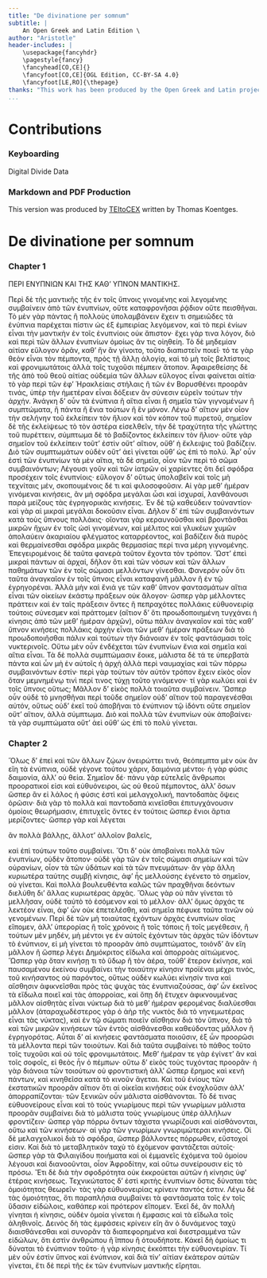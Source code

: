 ```yaml
---
title: "De divinatione per somnum"
subtitle: |
	An Open Greek and Latin Edition \ 
author: "Aristotle"
header-includes: | 
	\usepackage{fancyhdr}
	\pagestyle{fancy}
	\fancyhead[CO,CE]{}
	\fancyfoot[CO,CE]{OGL Edition, CC-BY-SA 4.0}
	\fancyfoot[LE,RO]{\thepage}
thanks: "This work has been produced by the Open Greek and Latin project through the help of volunteers. See contributions for details."
...
```


# Contributions


### Keyboarding

Digital Divide Data  
  
### Markdown and PDF Production

This version was produced by [TEItoCEX](https://github.com/ThomasK81/TEItoCEX) written by Thomas Koentges.

# De divinatione per somnum

### Chapter 1

<head>ΠΕΡΙ ΕΝΥΠΝΙΩΝ ΚΑΙ ΤΗΣ ΚΑΘ’ ΥΠΝΟΝ ΜΑΝΤΙΚΗΣ.</head>
					<p>Περὶ δὲ τῆς μαντικῆς τῆς ἐν τοῖς ὕπνοις γινομένης καὶ <lb/>λεγομένης συμβαίνειν ἀπὸ τῶν
						ἐνυπνίων, οὔτε καταφρονῆσαι <lb/>ῥᾴδιον οὔτε πεισθῆναι. Τὸ μὲν γὰρ πάντας ἢ πολλοὺς
						<lb/>ὑπολαμβάνειν ἔχειν τι σημειῶδες τὰ ἐνύπνια παρέχεται <lb/>πίστιν ὡς ἐξ ἐμπειρίας
						λεγόμενον, καὶ τὸ περὶ ἐνίων εἶναι <lb/>τὴν μαντικὴν ἐν τοῖς ἐνυπνίοις οὐκ ἄπιστον· ἔχει
						γάρ τινα <lb/>λόγον, διὸ καὶ περὶ τῶν ἄλλων ἐνυπνίων ὁμοίως ἄν τις οἰηθείη. <lb/>Τὸ δὲ
						μηδεμίαν αἰτίαν εὔλογον ὁρᾶν, καθ’ ἣν ἂν <lb/>γίνοιτο, τοῦτο διαπιστεῖν ποιεῖ· τό τε γὰρ
						θεὸν εἶναι τὸν <lb/>πέμποντα, πρὸς τῇ ἄλλῃ ἀλογίᾳ, καὶ τὸ μὴ τοῖς βελτίστοις <lb/>καὶ
						φρονιμωτάτοις ἀλλὰ τοῖς τυχοῦσι πέμπειν ἄτοπον. <pb n="310"/> Ἀφαιρεθείσης δὲ τῆς ἀπὸ
						τοῦ θεοῦ αἰτίας οὐδεμία τῶν <lb/>ἄλλων εὔλογος εἶναι φαίνεται αἰτία· τὸ γὰρ περὶ τῶν
						<lb/>ἐφ’ Ἡρακλείαις στήλαις ἢ τῶν ἐν Βορυσθένει προορᾶν <lb/>τινάς, ὑπὲρ τὴν ἡμετέραν
						εἶναι δόξειεν ἂν σύνεσιν εὑρεῖν <lb/>τούτων τὴν ἀρχήν. Ἀνάγκη δ’ οὖν τὰ ἐνύπνια ἢ αἴτια
						<lb/>εἶναι ἢ σημεῖα τῶν γιγνομένων ἢ συμπτώματα, ἢ πάντα ἢ <lb/>ἔνια τούτων ἢ ἓν μόνον.
						Λέγω δ’ αἴτιον μὲν οἷον τὴν <lb/>σελήνην τοῦ ἐκλείπειν τὸν ἥλιον καὶ τὸν κόπον τοῦ
						πυρετοῦ, <lb/>σημεῖον δὲ τῆς ἐκλείψεως τὸ τὸν ἀστέρα εἰσελθεῖν, τὴν <lb/>δὲ τραχύτητα
						τῆς γλώττης τοῦ πυρέττειν, σύμπτωμα δὲ <lb/>τὸ βαδίζοντος ἐκλείπειν τὸν ἥλιον· οὔτε γὰρ
						σημεῖον τοῦ <lb/>ἐκλείπειν τοῦτ’ ἐστὶν οὔτ’ αἴτιον, οὔθ’ ἡ ἔκλειψις τοῦ βαδίζειν.
						<lb/>Διὸ τῶν συμπτωμάτων οὐδὲν οὔτ’ ἀεὶ γίνεται οὔθ’ <lb/>ὡς ἐπὶ τὸ πολύ. Ἆρ’ οὖν ἐστὶ
						τῶν ἐνυπνίων τὰ μὲν αἴτια, <lb/>τὰ δὲ σημεῖα, οἷον τῶν περὶ τὸ σῶμα συμβαινόντων;
						<lb/>Λέγουσι γοῦν καὶ τῶν ἰατρῶν οἱ χαρίεντες ὅτι δεῖ σφόδρα <lb/>προσέχειν τοῖς
						ἐνυπνίοις· εὔλογον δ’ οὕτως ὑπολαβεῖν καὶ <lb/>τοῖς μὴ τεχνίταις μέν, σκοπουμένοις δέ τι
						καὶ φιλοσοφοῦσιν. <lb/>Αἱ γὰρ μεθ’ ἡμέραν γινόμεναι κινήσεις, ἂν μὴ <lb/>σφόδρα μεγάλαι
						ὦσι καὶ ἰσχυραί, λανθάνουσι παρὰ μείζους <lb/>τὰς ἐγρηγορικὰς κινήσεις. Ἐν δὲ τῷ
						καθεύδειν τοὐναντίον· <lb/>καὶ γὰρ αἱ μικραὶ μεγάλαι δοκοῦσιν εἶναι. Δῆλον δ’ <lb/>ἐπὶ
						τῶν συμβαινόντων κατὰ τοὺς ὕπνους πολλάκις· οἴονται <lb/>γὰρ κεραυνοῦσθαι καὶ βροντᾶσθαι
						μικρῶν ἤχων ἐν τοῖς ὠσὶ <lb/>γινομένων, καὶ μέλιτος καὶ γλυκέων χυμῶν ἀπολαύειν
						ἀκαριαίου <lb/>φλέγματος καταρρέοντος, καὶ βαδίζειν διὰ πυρὸς <lb/>καὶ θερμαίνεσθαι
						σφόδρα μικρᾶς θερμασίας περί τινα μέρη <pb n="311"/> γιγνομένης. Ἐπεγειρομένοις δὲ ταῦτα
						φανερὰ τοῦτον <lb/>ἔχοντα τὸν τρόπον. Ὥστ’ ἐπεὶ μικραὶ πάντων αἱ ἀρχαί, <lb/>δῆλον ὅτι
						καὶ τῶν νόσων καὶ τῶν ἄλλων παθημάτων τῶν ἐν <lb/>τοῖς σώμασι μελλόντων γίνεσθαι.
						Φανερὸν οὖν ὅτι ταῦτα <lb/>ἀναγκαῖον ἐν τοῖς ὕπνοις εἶναι καταφανῆ μᾶλλον ἢ ἐν τῷ
						<lb/>ἐγρηγορέναι. Ἀλλὰ μὴν καὶ ἔνιά γε τῶν καθ’ ὕπνον φαντασμάτων <lb/>αἴτια εἶναι τῶν
						οἰκείων ἑκάστῳ πράξεων οὐκ <lb/>ἄλογον· ὥσπερ γὰρ μέλλοντες πράττειν καὶ ἐν ταῖς
						<lb/>πράξεσιν ὄντες ἢ πεπραχότες πολλάκις εὐθυονειρίᾳ τούτοις <lb/>σύνεσμεν καὶ
						πράττομεν (αἴτιον δ’ ὅτι προωδοποιημένη <lb/>τυγχάνει ἡ κίνησις ἀπὸ τῶν μεθ’ ἡμέραν
						ἀρχῶν), οὕτω πάλιν <lb/>ἀναγκαῖον καὶ τὰς καθ’ ὕπνον κινήσεις πολλάκις ἀρχὴν <lb/>εἶναι
						τῶν μεθ’ ἡμέραν πράξεων διὰ τὸ προωδοποιῆσθαι <lb/>πάλιν καὶ τούτων τὴν διάνοιαν ἐν τοῖς
						φαντάσμασι τοῖς <lb/>νυκτερινοῖς. Οὕτω μὲν οὖν ἐνδέχεται τῶν ἐνυπνίων ἔνια <lb/>καὶ
						σημεῖα καὶ αἴτια εἶναι. Τὰ δὲ πολλὰ συμπτώμασιν <lb/>ἔοικε, μάλιστα δὲ τά τε ὑπερβατὰ
						πάντα καὶ ὧν μὴ ἐν <lb/>αὐτοῖς ἡ ἀρχὴ ἀλλὰ περὶ ναυμαχίας καὶ τῶν πόρρω συμβαινόντων
						<lb/>ἐστίν· περὶ γὰρ τούτων τὸν αὐτὸν τρόπον ἔχειν <lb/>εἰκὸς οἷον ὅταν μεμνημένῳ τινὶ
						περί τινος τύχῃ τοῦτο <lb/>γινόμενον· τί γὰρ κωλύει καὶ ἐν τοῖς ὕπνοις οὕτως; Μᾶλλον
						<lb/>δ’ εἰκὸς πολλὰ τοιαῦτα συμβαίνειν. Ὥσπερ οὖν οὐδὲ <lb/>τὸ μνησθῆναι περὶ τοῦδε
						σημεῖον οὐδ’ αἴτιον τοῦ παραγενέσθαι <lb/>αὐτόν, οὕτως οὐδ’ ἐκεῖ τοῦ ἀποβῆναι τὸ
						ἐνύπνιον τῷ <pb n="312"/> ἰδόντι οὔτε σημεῖον οὔτ’ αἴτιον, ἀλλὰ σύμπτωμα. Διὸ καὶ
						<lb/>πολλὰ τῶν ἐνυπνίων οὐκ ἀποβαίνει· τὰ γὰρ συμπτώματα <lb/>οὔτ’ ἀεὶ οὔθ’ ὡς ἐπὶ τὸ
						πολὺ γίνεται. </p>


### Chapter 2

<p>Ὅλως δ’ ἐπεὶ καὶ τῶν ἄλλων ζῴων ὀνειρώττει τινά, <lb/>θεόπεμπτα μὲν οὐκ ἂν εἴη τὰ
						ἐνύπνια, οὐδὲ γέγονε τούτου <lb/>χάριν, δαιμόνια μέντοι· ἡ γὰρ φύσις δαιμονία, ἀλλ’ οὐ
						<lb/>θεία. Σημεῖον δέ· πάνυ γὰρ εὐτελεῖς ἄνθρωποι προορατικοί <lb/>εἰσι καὶ εὐθυόνειροι,
						ὡς οὐ θεοῦ πέμποντος, ἀλλ’ ὅσων <lb/>ὥσπερ ἂν εἰ λάλος ἡ φύσις ἐστὶ καὶ μελαγχολική,
						παντοδαπὰς <lb/>ὄψεις ὁρῶσιν· διὰ γὰρ τὸ πολλὰ καὶ παντοδαπὰ <lb/>κινεῖσθαι
						ἐπιτυγχάνουσιν ὁμοίοις θεωρήμασιν, ἐπιτυχεῖς <lb/>ὄντες ἐν τούτοις ὥσπερ ἔνιοι ἄρτια
						μερίζοντες· ὥσπερ <lb/>γὰρ καὶ λέγεται</p>
					<l>ἂν πολλὰ βάλλῃς, ἄλλοτ’ ἀλλοῖον βαλεῖς,</l>
					<p>καὶ ἐπὶ τούτων τοῦτο συμβαίνει. Ὅτι δ’ οὐκ ἀποβαίνει <lb/>πολλὰ τῶν ἐνυπνίων, οὐδὲν
						ἄτοπον· οὐδὲ γὰρ τῶν ἐν τοῖς <lb/>σώμασι σημείων καὶ τῶν οὐρανίων, οἷον τὰ τῶν ὑδάτων
						καὶ <lb/>τὰ τῶν πνευμάτων· ἂν γὰρ ἄλλη κυριωτέρα ταύτης συμβῇ <lb/>κίνησις, ἀφ’ ἧς
						μελλούσης ἐγένετο τὸ σημεῖον, οὐ γίνεται. <lb/>Καὶ πολλὰ βουλευθέντα καλῶς τῶν πραχθῆναι
						δεόντων διελύθη <lb/>δι’ ἄλλας κυριωτέρας ἀρχάς. Ὅλως γὰρ οὐ πᾶν γίνεται <lb/>τὸ
						μελλῆσαν, οὐδὲ ταὐτὸ τὸ ἐσόμενον καὶ τὸ μέλλον· <lb/>ἀλλ’ ὅμως ἀρχάς τε λεκτέον εἶναι,
						ἀφ’ ὧν οὐκ ἐπετελέσθη, <lb/>καὶ σημεῖα πέφυκε ταῦτα τινῶν οὐ γενομένων. Περὶ <lb/>δὲ τῶν
						μὴ τοιαύτας ἐχόντων ἀρχὰς ἐνυπνίων οἵας εἴπομεν, <pb n="313"/> ἀλλ’ ὑπερορίας ἢ τοῖς
						χρόνοις ἢ τοῖς τόποις ἢ τοῖς μεγέθεσιν, <lb/>ἢ τούτων μὲν μηδέν, μὴ μέντοι γε ἐν αὑτοῖς
						ἐχόντων <lb/>τὰς ἀρχὰς τῶν ἰδόντων τὸ ἐνύπνιον, εἰ μὴ γίνεται τὸ <lb/>προορᾶν ἀπὸ
						συμπτώματος, τοιόνδ’ ἂν εἴη μᾶλλον ἢ <lb/>ὥσπερ λέγει Δημόκριτος εἴδωλα καὶ ἀπορροὰς
						αἰτιώμενος. <lb/>Ὥσπερ γὰρ ὅταν κινήσῃ τι τὸ ὕδωρ ἢ τὸν ἀέρα, τοῦθ’ <lb/>ἕτερον ἐκίνησε,
						καὶ παυσαμένου ἐκείνου συμβαίνει τὴν <lb/>τοιαύτην κίνησιν προϊέναι μέχρι τινός, τοῦ
						κινήσαντος οὐ <lb/>παρόντος, οὕτως οὐδὲν κωλύει κίνησίν τινα καὶ αἴσθησιν
						<lb/>ἀφικνεῖσθαι πρὸς τὰς ψυχὰς τὰς ἐνυπνιαζούσας, ἀφ’ ὧν <lb/>ἐκεῖνος τὰ εἴδωλα ποιεῖ
						καὶ τὰς ἀπορροίας, καὶ ὅπῃ δὴ <lb/>ἔτυχεν ἀφικνουμένας μᾶλλον αἰσθητὰς εἶναι νύκτωρ διὰ
						τὸ <lb/>μεθ’ ἡμέραν φερομένας διαλύεσθαι μᾶλλον (ἀταραχωδέστερος <lb/>γὰρ ὁ ἀὴρ τῆς
						νυκτὸς διὰ τὸ νηνεμωτέρας εἶναι τὰς <lb/>νύκτας), καὶ ἐν τῷ σώματι ποιεῖν αἴσθησιν διὰ
						τὸν ὕπνον, <lb/>διὰ τὸ καὶ τῶν μικρῶν κινήσεων τῶν ἐντὸς αἰσθάνεσθαι <lb/>καθεύδοντας
						μᾶλλον ἢ ἐγρηγορότας. Αὗται δ’ αἱ κινήσεις <lb/>φαντάσματα ποιοῦσιν, ἐξ ὧν προορῶσι τὰ
						μέλλοντα περὶ <lb/>τῶν τοιούτων. Καὶ διὰ ταῦτα συμβαίνει τὸ πάθος τοῦτο <lb/>τοῖς
						τυχοῦσι καὶ οὐ τοῖς φρονιμωτάτοις. Μεθ’ ἡμέραν τε <lb/>γὰρ ἐγίνετ’ ἂν καὶ τοῖς σοφοῖς,
						εἰ θεὸς ἦν ὁ πέμπων· οὕτω <lb/>δ’ εἰκὸς τοὺς τυχόντας προορᾶν· ἡ γὰρ διάνοια τῶν
						τοιούτων <lb/>οὐ φροντιστικὴ ἀλλ’ ὥσπερ ἔρημος καὶ κενὴ πάντων, καὶ <lb/>κινηθεῖσα κατὰ
						τὸ κινοῦν ἄγεται. Καὶ τοῦ ἐνίους τῶν <lb/>ἐκστατικῶν προορᾶν αἴτιον ὅτι αἱ οἰκεῖαι
						κινήσεις οὐκ ἐνοχλοῦσιν <lb/>ἀλλ’ ἀπορραπίζονται· τῶν ξενικῶν οὖν μάλιστα <pb n="314"/>
						αἰσθάνονται. Τὸ δέ τινας εὐθυονείρους εἶναι καὶ τὸ τοὺς <lb/>γνωρίμους περὶ τῶν γνωρίμων
						μάλιστα προορᾶν συμβαίνει <lb/>διὰ τὸ μάλιστα τοὺς γνωρίμους ὑπὲρ ἀλλήλων φροντίζειν·
						<lb/>ὥσπερ γὰρ πόρρω ὄντων τάχιστα γνωρίζουσι καὶ αἰσθάνονται, <lb/>οὕτω καὶ τῶν
						κινήσεων· αἱ γὰρ τῶν γνωρίμων γνωριμώτεραι <lb/>κινήσεις. Οἱ δὲ μελαγχολικοὶ διὰ τὸ
						σφόδρα, <lb/>ὥσπερ βάλλοντες πόρρωθεν, εὔστοχοί εἰσιν. Καὶ διὰ τὸ <lb/>μεταβλητικὸν ταχὺ
						τὸ ἐχόμενον φαντάζεται αὐτοῖς· <lb/>ὥσπερ γὰρ τὰ Φιλαιγίδου ποιήματα καὶ οἱ ἐμμανεῖς
						ἐχόμενα <lb/>τοῦ ὁμοίου λέγουσι καὶ διανοοῦνται, οἷον Ἀφροδίτην, <lb/>καὶ οὕτω
						συνείρουσιν εἰς τὸ πρόσω. Ἔτι δὲ διὰ τὴν <lb/>σφοδρότητα οὐκ ἐκκρούεται αὐτῶν ἡ κίνησις
						ὑφ’ ἑτέρας κινήσεως. <lb/>Τεχνικώτατος δ’ ἐστὶ κριτὴς ἐνυπνίων ὅστις δύναται <lb/>τὰς
						ὁμοιότητας θεωρεῖν· τὰς γὰρ εὐθυονειρίας κρίνειν <lb/>παντός ἐστιν. Λέγω δὲ τὰς
						ὁμοιότητας, ὅτι παραπλήσια <lb/>συμβαίνει τὰ φαντάσματα τοῖς ἐν τοῖς ὕδασιν εἰδώλοις,
						<lb/>καθάπερ καὶ πρότερον εἴπομεν. Ἐκεῖ δέ, ἂν πολλὴ γίνηται <lb/>ἡ κίνησις, οὐδὲν ὁμοία
						γίνεται ἡ ἔμφασις καὶ τὰ εἴδωλα <lb/>τοῖς ἀληθινοῖς. Δεινὸς δὴ τὰς ἐμφάσεις κρίνειν εἴη
						ἂν ὁ <lb/>δυνάμενος ταχὺ διαισθάνεσθαι καὶ συνορᾶν τὰ διαπεφορημένα <lb/>καὶ
						διεστραμμένα τῶν εἰδώλων, ὅτι ἐστὶν ἀνθρώπου <lb/>ἢ ἵππου ἢ ὁτουδήποτε. Κἀκεῖ δὴ ὁμοίως
						τι δύναται <lb/>τὸ ἐνύπνιον τοῦτο· ἡ γὰρ κίνησις ἐκκόπτει τὴν εὐθυονειρίαν. <lb/>Τί μὲν
						οὖν ἐστὶν ὕπνος καὶ ἐνύπνιον, καὶ διὰ τίν’ <lb/>αἰτίαν ἑκάτερον αὐτῶν γίνεται, ἔτι δὲ
						περὶ τῆς ἐκ τῶν ἐνυπνίων <lb/>μαντικῆς εἴρηται. </p>

